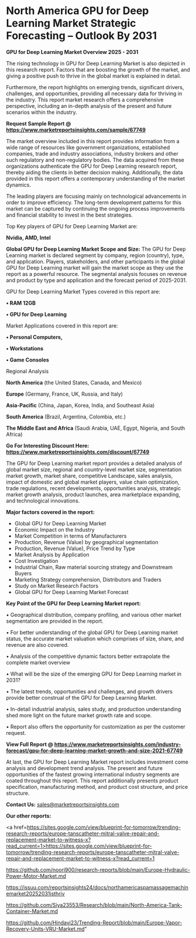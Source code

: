 # North America GPU for Deep Learning Market Strategic Forecasting – Outlook By 2031

<Strong> GPU for Deep Learning Market Overview 2025 - 2031</strong>

The rising technology in GPU for Deep Learning Market is also depicted in this research report. Factors that are boosting the growth of the market, and giving a positive push to thrive in the global market is explained in detail.

Furthermore, the report highlights on emerging trends, significant drivers, challenges, and opportunities, providing all necessary data for thriving in the industry. This report market research offers a comprehensive perspective, including an in-depth analysis of the present and future scenarios within the industry.

<strong>Request Sample Report @ <a href=https://www.marketreportsinsights.com/sample/67749>https://www.marketreportsinsights.com/sample/67749</a></strong>

The market overview included in this report provides information from a wide range of resources like government organizations, established companies, trade and industry associations, industry brokers and other such regulatory and non-regulatory bodies. The data acquired from these organizations authenticate the GPU for Deep Learning research report, thereby aiding the clients in better decision making. Additionally, the data provided in this report offers a contemporary understanding of the market dynamics.

The leading players are focusing mainly on technological advancements in order to improve efficiency. The long-term development patterns for this market can be captured by continuing the ongoing process improvements and financial stability to invest in the best strategies.

Top Key players of GPU for Deep Learning Market are:

<strong>Nvidia, AMD, Intel</strong>

<strong><b>Global GPU for Deep Learning Market Scope and Size:</b></strong>
The GPU for Deep Learning market is declared segment by company, region (country), type, and application. Players, stakeholders, and other participants in the global GPU for Deep Learning market will gain the market scope as they use the report as a powerful resource. The segmental analysis focuses on revenue and product by type and application and the forecast period of 2025-2031.

GPU for Deep Learning Market Types covered in this report are:

<strong>• RAM 12GB

• GPU for Deep Learning</strong>

Market Applications covered in this report are:

<strong>• Personal Computers,

• Workstations

• Game Consoles</strong> 

Regional Analysis

<strong>North America</strong> (the United States, Canada, and Mexico)

<strong>Europe</strong> (Germany, France, UK, Russia, and Italy)

<strong>Asia-Pacific</strong> (China, Japan, Korea, India, and Southeast Asia)

<strong>South America</strong> (Brazil, Argentina, Colombia, etc.)

<strong>The Middle East and Africa</strong> (Saudi Arabia, UAE, Egypt, Nigeria, and South Africa)

<strong>Go For Interesting Discount Here: <a href=https://www.marketreportsinsights.com/discount/67749>https://www.marketreportsinsights.com/discount/67749</a></strong>

The GPU for Deep Learning market report provides a detailed analysis of global market size, regional and country-level market size, segmentation market growth, market share, competitive Landscape, sales analysis, impact of domestic and global market players, value chain optimization, trade regulations, recent developments, opportunities analysis, strategic market growth analysis, product launches, area marketplace expanding, and technological innovations.

<strong><b>Major factors covered in the report:</b></strong>
<ul>
  <li>Global GPU for Deep Learning Market </li>
  <li>Economic Impact on the Industry</li>
  <li>Market Competition in terms of Manufacturers</li>
  <li>Production, Revenue (Value) by geographical segmentation</li>
  <li>Production, Revenue (Value), Price Trend by Type</li>
  <li>Market Analysis by Application</li>
  <li>Cost Investigation</li>
  <li>Industrial Chain, Raw material sourcing strategy and Downstream Buyers</li>
  <li>Marketing Strategy comprehension, Distributors and Traders</li>
  <li>Study on Market Research Factors</li>
  <li>Global GPU for Deep Learning Market Forecast</li>
</ul>

<strong><b>Key Point of the GPU for Deep Learning Market report:</b></strong>

• Geographical distribution, company profiling, and various other market segmentation are provided in the report.

• For better understanding of the global GPU for Deep Learning market status, the accurate market valuation which comprises of size, share, and revenue are also covered.

• Analysis of the competitive dynamic factors better extrapolate the complete market overview

• What will be the size of the emerging GPU for Deep Learning market in 2031?

• The latest trends, opportunities and challenges, and growth drivers provide better construal of the GPU for Deep Learning Market.

• In-detail industrial analysis, sales study, and production understanding shed more light on the future market growth rate and scope.

• Report also offers the opportunity for customization as per the customer request.

<strong><b>View Full Report @ <a href=https://www.marketreportsinsights.com/industry-forecast/gpu-for-deep-learning-market-growth-and-size-2021-67749>https://www.marketreportsinsights.com/industry-forecast/gpu-for-deep-learning-market-growth-and-size-2021-67749</a></b></strong>


At last, the GPU for Deep Learning Market report includes investment come analysis and development trend analysis. The present and future opportunities of the fastest growing international industry segments are coated throughout this report. This report additionally presents product specification, manufacturing method, and product cost structure, and price structure.

<strong>Contact Us:</strong>
sales@marketreportsinsights.com

<strong>Our other reports:</strong>

<a href=https://sites.google.com/view/blueprint-for-tomorrow/trending-research-reports/europe-tanscatheter-mitral-valve-repair-and-replacement-market-to-witness-x?read_current=1>https://sites.google.com/view/blueprint-for-tomorrow/trending-research-reports/europe-tanscatheter-mitral-valve-repair-and-replacement-market-to-witness-x?read_current=1</a>

<a href=https://github.com/noori900/research-reports/blob/main/Europe-Hydraulic-Power-Motor-Market.md>https://github.com/noori900/research-reports/blob/main/Europe-Hydraulic-Power-Motor-Market.md</a>

<a href=https://issuu.com/reportsinsights24/docs/northamericaspamassagemachinemarket20252031isthriv>https://issuu.com/reportsinsights24/docs/northamericaspamassagemachinemarket20252031isthriv</a>

<a href=https://github.com/Siya23553/Research/blob/main/North-America-Tank-Container-Market.md>https://github.com/Siya23553/Research/blob/main/North-America-Tank-Container-Market.md</a>

<a href=https://github.com/Hindavi23/Trending-Report/blob/main/Europe-Vapor-Recovery-Units-VRU-Market.md>https://github.com/Hindavi23/Trending-Report/blob/main/Europe-Vapor-Recovery-Units-VRU-Market.md</a>"
